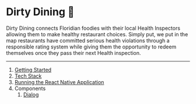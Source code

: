 # Dirty Dining 💩

Dirty Dining connects Floridian foodies with their local Health Inspectors allowing them to make healthy restaurant choices. Simply put, we put in the map restaurants have committed serious health violations through a responsible rating system while giving them the opportunity to redeem themselves once they pass their next Health inspection.

---

1. [Getting Started](/GETTING_STARTED.md)
2. [Tech Stack](/documentation/TECH_STACK.md)
3. [Running the React Native Application](/documentation/RUNNING_THE_APPLICATION.md)
4. Components
   1. [Dialog](/documentation/components/dialog.md)



